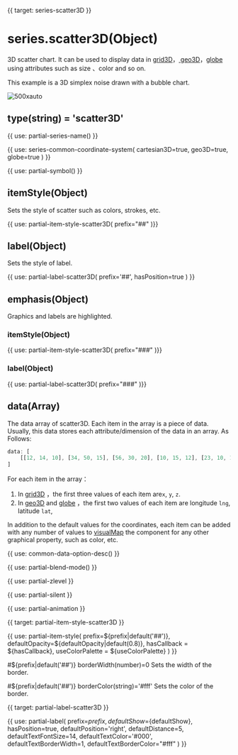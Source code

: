 {{ target: series-scatter3D }}

# series.scatter3D(Object)

3D scatter chart. It can be used to display data in [grid3D](~grid3D)，[ geo3D](~geo3D)，[globe](~globe) using attributes such as size 、color and so on.

This example is a 3D simplex noise drawn with a bubble chart.

![500xauto](~scatter3D.png)

## type(string) = 'scatter3D'

{{ use: partial-series-name() }}

{{ use: series-common-coordinate-system(
    cartesian3D=true,
    geo3D=true,
    globe=true
 ) }}

{{ use: partial-symbol() }}

## itemStyle(Object)

Sets the style of scatter such as colors, strokes, etc.

{{ use: partial-item-style-scatter3D(
    prefix="##"
)}}

## label(Object)

Sets the style of label.

{{ use: partial-label-scatter3D(
    prefix='##',
    hasPosition=true
) }}

## emphasis(Object)

Graphics and labels are highlighted.

### itemStyle(Object)
{{ use: partial-item-style-scatter3D(
    prefix="###"
)}}

### label(Object)
{{ use: partial-label-scatter3D(
    prefix="###"
)}}

## data(Array)

The data array of scatter3D. Each item in the array is a piece of data. Usually, this data stores each attribute/dimension of the data in an array. As Follows:
```js
data: [
    [[12, 14, 10], [34, 50, 15], [56, 30, 20], [10, 15, 12], [23, 10, 14]]
]
```

For each item in the array：

1. In [grid3D](~grid3D) ，the first three values of each item are`x`, `y`, `z`.
2. In [geo3D](~geo3D) and [globe](globe) ，the first two values of each item  are longitude `lng`, latitude `lat`,

In addition to the default values for the coordinates, each item can be added with any number of values to [visualMap](~visualMap) the component for any other graphical property, such as color, etc.

{{ use: common-data-option-desc() }}


{{ use: partial-blend-mode() }}

{{ use: partial-zlevel }}

{{ use: partial-silent }}

{{ use: partial-animation }}



{{ target: partial-item-style-scatter3D }}

{{ use: partial-item-style(
    prefix=${prefix|default('##')},
    defaultOpacity=${defaultOpacity|default(0.8)},
    hasCallback = ${hasCallback},
    useColorPalette = ${useColorPalette}
) }}

#${prefix|default('##')} borderWidth(number)=0
Sets the width of the border.

#${prefix|default('##')} borderColor(string)='#fff'
Sets the color of the border.


{{ target: partial-label-scatter3D }}

{{ use: partial-label(
    prefix=${prefix},
    defaultShow=${defaultShow},
    hasPosition=true,
    defaultPosition='right',
    defaultDistance=5,
    defaultTextFontSize=14,
    defaultTextColor='#000',
    defaultTextBorderWidth=1,
    defaultTextBorderColor="#fff"
) }}

